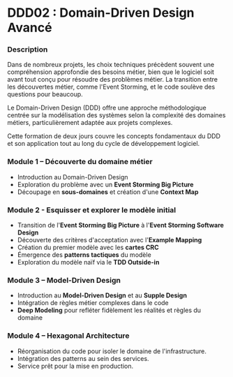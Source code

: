 # DDD02 : Domain-Driven Design Avancé

### Description

Dans de nombreux projets, les choix techniques précèdent souvent une compréhension approfondie des besoins métier, bien que le logiciel soit avant tout conçu pour résoudre des problèmes métier. La transition entre les découvertes métier, comme l'Event Storming, et le code soulève des questions pour beaucoup.

Le Domain-Driven Design (DDD) offre une approche méthodologique centrée sur la modélisation des systèmes selon la complexité des domaines métiers, particulièrement adaptée aux projets complexes.

Cette formation de deux jours couvre les concepts fondamentaux du DDD et son application tout au long du cycle de développement logiciel.

### Module 1 – Découverte du domaine métier

- Introduction au Domain-Driven Design
- Exploration du problème avec un **Event Storming Big Picture**
- Découpage en **sous-domaines** et création d'une **Context Map**

### Module 2 - Esquisser et explorer le modèle initial

- Transition de l'**Event Storming Big Picture** à l'**Event Storming Software Design**
- Découverte des critères d'acceptation avec l'**Example Mapping**
- Création du premier modèle avec les **cartes CRC**
- Émergence des **patterns tactiques** du modèle
- Exploration du modèle naïf via le **TDD Outside-in**

### Module 3 – Model-Driven Design

- Introduction au **Model-Driven Design** et au **Supple Design**
- Intégration de règles métier complexes dans le code
- **Deep Modeling** pour refléter fidèlement les réalités et règles du domaine

### Module 4 – Hexagonal Architecture

- Réorganisation du code pour isoler le domaine de l'infrastructure.
- Intégration des patterns au sein des services.
- Service prêt pour la mise en production.
